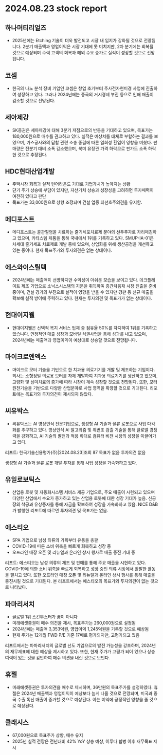 # 2024.08.23 stock report
## 하나머티리얼즈
- 2025년에는 Etching 기술이 더욱 발전되고 시장 내 입지가 강화될 것으로 전망됩니다. 2분기 매출액과 영업이익은 시장 기대에 못 미치지만, 2차 분기에는 회복될 것으로 예상되며 주력 고객의 회복과 해외 수요 증가로 실적이 성장할 것으로 전망됩니다.
## 코셈
- 한국의 나노 분석 장비 기업인 코셈은 창업 초기부터 주사전자현미경 사업에 진출하여 성장하고 있다. 그러나 2024년에는 중국의 거시경제 부진 등으로 인해 매출이 감소할 것으로 전망된다.
## 세아제강
- SK증권은 세아제강에 대해 3분기 저점으로의 반등을 기대하고 있으며, 목표가는 180,000원으로 매수를 권고하고 있다. 실적은 예상치를 대체로 부합하는 결과를 보였으며, 가스공사와의 담합 관련 소송 종결에 따른 일회성 환입이 영향을 미쳤다. 판매량은 전분기 대비 소폭 감소했으며, 북미 유정관 가격 하락으로 판가도 소폭 하락한 것으로 추정된다.
## HDC현대산업개발
- 주택시장 회복과 실적 턴어라운드 기대로 기업가치가 높아지는 상황
- 단기 주가 상승에 부담이 있지만, 자산가치 상승과 성장성을 고려하면 투자매력이 여전히 있다고 판단
- 목표가는 33,000원으로 상향 조정되며 건설 업종 최선호주의견을 유지함.
## 메디포스트
- 메디포스트는 골관절염을 치료하는 줄기세포치료제 분야의 선두주자로 자리매김하고 있으며, 카티스템 제품을 통해 국내에서 1위를 기록하고 있다. SMUP-IA-01은 차세대 줄기세포 치료제로 개발 중에 있으며, 상업화를 위해 생산공정을 개선하고 있는 중이다. 현재 목표주가와 투자의견은 없는 상태이다. 

## 에스와이스틸텍
- 2024년에는 매출액이 선방하지만 수익성이 아쉬운 모습을 보이고 있다. 데크플레이트 제조 기업으로 소닉스시스템의 지분을 취득하여 층간차음재 시장 진출을 준비 중이며, 건설 경기의 부진으로 실적이 영향을 받을 수 있지만 강판 등 신규 매출을 확보해 실적 방어에 주력하고 있다. 현재는 투자의견 및 목표가가 없는 상태이다.
## 현대이지웰
- 현대이지웰은 선택적 복지 서비스 업체 중 점유율 50%를 차지하여 1위를 기록하고 있습니다. 안정적인 매출 성장과 모바일 식권사업을 통해 성과를 내고 있으며, 2024년에는 매출액과 영업이익이 예상대로 상승할 것으로 전망됩니다.
## 마이크로엔엑스
- 마이크로 모터 기술을 기반으로 한 치과용 의료기기를 개발 및 제조하는 기업이다. 회사는 소형정밀 의료용 모터를 자체 개발하여 치과용 의료기기를 생산하고 있으며, 고령화 및 심미치료의 증가에 따라 시장이 계속 성장할 것으로 전망된다. 또한, 모터 원천기술을 기반으로 다양한 산업분야로 사업 영역을 확장할 것으로 기대된다. 리포트에는 목표가와 투자의견이 제시되지 않았다.
## 씨유박스
- 씨유박스는 AI 영상인식 전문기업으로, 생성형 AI 기술과 물류 로봇으로 사업 다각화를 추구하고 있다. 영상인식 AI 알고리즘 및 위변조 검출 기술을 통해 글로벌 경쟁력을 강화하고, AI 기술의 발전과 적용 확대로 컴퓨터 비전 시장의 성장을 이끌어가고 있다.

리포트:
한국기술신용평가(주)|2024.08.23|조회 87
목표가 없음
투자의견 없음

생성형 AI 기술과 물류 로봇 개발 투자를 통해 사업 성장을 가속화하고 있다. 
## 유일로보틱스
- 산업용 로봇 및 자동화시스템 서비스 제공 기업으로, 주요 매출이 시현되고 있으며 다양한 산업에서 수요가 증가하고 있는 산업용 로봇에 대한 성장 기대가 높음. 신공장의 착공과 유상증자를 통해 자금을 확보하여 성장을 가속화하고 있음. NICE D&B가 발행한 리포트에 따르면 투자의견 및 목표가는 없음.
## 에스티오
- SPA 기업으로 남성 의류의 기획부터 유통을 총괄
- COVID-19에 따른 소비 위축을 빠르게 회복하고 성장 중
- 오프라인 매장 오픈 및 리뉴얼과 온라인 상시 행사로 매출 증진 기대 중

리포트:
에스티오는 남성 의류의 제조 및 판매를 통해 주요 매출을 시현하고 있다. COVID-19에 의한 소비 위축을 빠르게 회복하고 성장 중인 의류 시장에서 활발한 활동을 펼치고 있다. 또한 오프라인 매장 오픈 및 리뉴얼과 온라인 상시 행사를 통해 매출을 증진시킬 것으로 기대된다. 본 리포트에서는 에스티오의 목표가와 투자의견이 없는 것으로 나타났다.
## 파마리서치
- 글로벌 1위 스킨부스터가 꿈이 아니다
- 미래에셋증권이 매수 의견을 제시, 목표주가는 260,000원으로 설정됨
- 2024년에는 매출액 3,353억원, 영업이익 1,245억원을 기록할 것으로 예상됨
- 현재 주가는 12개월 FWD P/E 기준 17배로 평가되지만, 고평가되고 있음

리포트에서는 파마리서치의 글로벌 선도 기업으로의 발전 가능성을 강조하며, 2024년의 재무제표에 대한 예상을 제시하고 있다. 또한, 현재 주가가 고평가 되어 있으나 상승 여력이 있는 것을 감안하여 매수 의견을 내린 것으로 보인다.
## 휴젤
- 미래에셋증권은 투자의견을 매수로 제시하며, 36만원의 목표주가를 설정하였다. 휴젤은 2024년 매출액과 영업이익이 예상보다 높게 나올 것으로 전망되며, 미국과 중국 수출 톡신 매출이 증가할 것으로 예상된다. 이는 이익에 긍정적인 영향을 줄 것으로 예상된다.
## 클래시스
- 67,000원으로 목표주가 상향, 매수 유지
- 2025년 실적 전망은 전년대비 42% YoY 상승 예상, 이루다 합병 이후 재무목표 제시